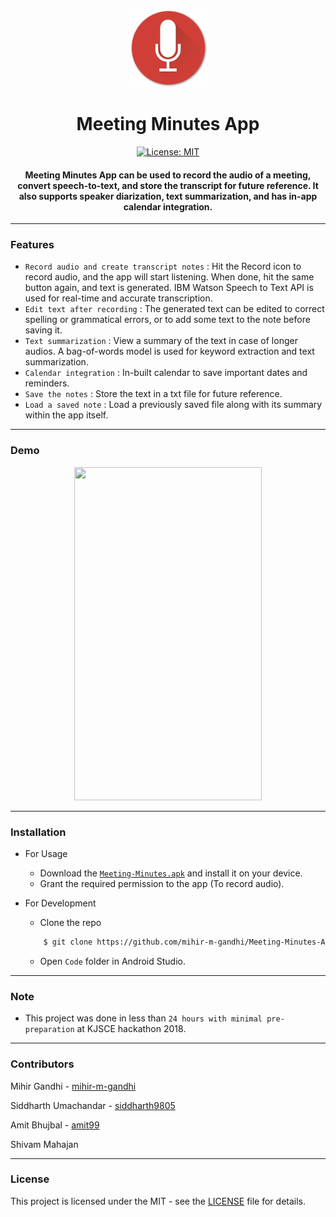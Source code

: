 <p align="center">
  <a href="" rel="noopener">
 <img height=125px src="./meeting-minutes.png" alt="Meeting-Minutes"></a>
</p>
<h1 align="center">Meeting Minutes App</h1>

<div align="center">

[![License: MIT](https://img.shields.io/badge/License-MIT-green.svg)](https://opensource.org/licenses/MIT)

<h4> <strong>Meeting Minutes App</strong> can be used to record the audio of a meeting, convert speech-to-text, and store the transcript for future reference. It also supports speaker diarization, text summarization, and has in-app calendar integration.</h4>

</div>

-----------------------------------------
### Features

- `Record audio and create transcript notes` : Hit the Record icon to record audio, and the app will start listening. When done, hit the same button again, and text is generated. IBM Watson Speech to Text API is used for real-time and accurate transcription.
- `Edit text after recording` : The generated text can be edited to correct spelling or grammatical errors, or to add some text to the note before saving it.
- `Text summarization` : View a summary of the text in case of longer audios. A bag-of-words model is used for keyword extraction and text summarization.
- `Calendar integration` : In-built calendar to save important dates and reminders.
- `Save the notes` : Store the text in a txt file for future reference.
- `Load a saved note` : Load a previously saved file along with its summary within the app itself.

------------------------------------------
### Demo
<p align="center">
    <img width=300px height=533px src="./Demo.gif">
</p>


------------------------------------------
### Installation
* For Usage
    * Download the [`Meeting-Minutes.apk`](./Meeting-Minutes.apk) and install it on your device. 
    * Grant the required permission to the app (To record audio).
  
* For Development
    * Clone the repo
    ```sh
        $ git clone https://github.com/mihir-m-gandhi/Meeting-Minutes-App
    ```
    * Open `Code` folder in Android Studio.

------------------------------------------
### Note
- This project was done in less than `24 hours with minimal pre-preparation` at KJSCE hackathon 2018.

------------------------------------------
### Contributors

Mihir Gandhi - [mihir-m-gandhi](https://github.com/mihir-m-gandhi)

Siddharth Umachandar - [siddharth9805](https://github.com/siddharth9805/)

Amit Bhujbal - [amit99](https://github.com/amit-99)

Shivam Mahajan 


------------------------------------------
### License
This project is licensed under the MIT - see the [LICENSE](./LICENSE) file for details.
